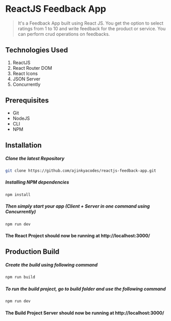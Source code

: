 # ReactJS Feedback App

> It's a Feedback App built using React JS. You get the option to select ratings from 1 to 10 and write feedback for the product or service. You can perform crud operations on feedbacks.

## Technologies Used
1.  ReactJS
2.  React Router DOM
3.  React Icons
4.  JSON Server
5.  Concurrently

## Prerequisites
- Git
- NodeJS
- CLI
- NPM

## Installation

##### Clone the latest Repository

```bash
git clone https://github.com/ajinkyacodes/reactjs-feedback-app.git
```

##### Installing NPM dependencies

```bash
npm install
```
##### Then simply start your app (Client + Server in one command using Concurrently)

```bash
npm run dev
```

#### The React Project should now be running at http://localhost:3000/ 


## Production Build

##### Create the build using following command

```bash
npm run build
```
##### To run the build project, go to build folder and use the following command

```bash
npm run dev
```

#### The Build Project Server should now be running at http://localhost:3000/ 